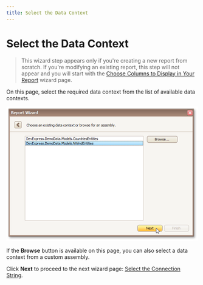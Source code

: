 ```yaml
---
title: Select the Data Context
---
```

# Select the Data Context
> This wizard step appears only if you're creating a new report from scratch. If you're modifying an existing report, this step will not appear and you will start with the [Choose Columns to Display in Your Report](../../../../../../../interface-elements-for-desktop/articles/report-designer/report-designer-for-winforms/report-wizard/data-bound-report/choose-columns-to-display-in-your-report.md) wizard page.

On this page, select the required data context from the list of available data contexts.

![RD_ReportWizard_EFSelectDataContext](../../../../../../images/Img23794.png)

If the **Browse** button is available on this page, you can also select a data context from a custom assembly.

Click **Next** to proceed to the next wizard page: [Select the Connection String](../../../../../../../interface-elements-for-desktop/articles/report-designer/report-designer-for-winforms/report-wizard/data-bound-report/connect-to-an-entity-framework-data-source/select-the-connection-string.md).